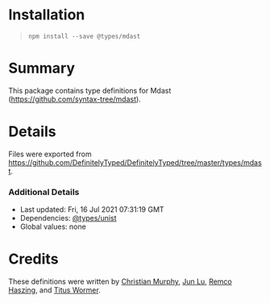 # Installation
> `npm install --save @types/mdast`

# Summary
This package contains type definitions for Mdast (https://github.com/syntax-tree/mdast).

# Details
Files were exported from https://github.com/DefinitelyTyped/DefinitelyTyped/tree/master/types/mdast.

### Additional Details
 * Last updated: Fri, 16 Jul 2021 07:31:19 GMT
 * Dependencies: [@types/unist](https://npmjs.com/package/@types/unist)
 * Global values: none

# Credits
These definitions were written by [Christian Murphy](https://github.com/ChristianMurphy), [Jun Lu](https://github.com/lujun2), [Remco Haszing](https://github.com/remcohaszing), and [Titus Wormer](https://github.com/wooorm).

